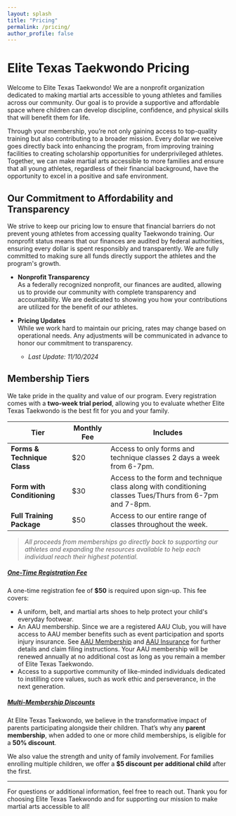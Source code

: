 ```yaml
---
layout: splash
title: "Pricing"
permalink: /pricing/
author_profile: false
---
```


# Elite Texas Taekwondo Pricing

Welcome to Elite Texas Taekwondo! We are a nonprofit organization dedicated to making martial arts accessible to young athletes and families across our community. Our goal is to provide a supportive and affordable space where children can develop discipline, confidence, and physical skills that will benefit them for life. 

Through your membership, you’re not only gaining access to top-quality training but also contributing to a broader mission. Every dollar we receive goes directly back into enhancing the program, from improving training facilities to creating scholarship opportunities for underprivileged athletes. Together, we can make martial arts accessible to more families and ensure that all young athletes, regardless of their financial background, have the opportunity to excel in a positive and safe environment.

## Our Commitment to Affordability and Transparency

We strive to keep our pricing low to ensure that financial barriers do not prevent young athletes from accessing quality Taekwondo training. Our nonprofit status means that our finances are audited by federal authorities, ensuring every dollar is spent responsibly and transparently. We are fully committed to making sure all funds directly support the athletes and the program's growth.

* **Nonprofit Transparency**  
  As a federally recognized nonprofit, our finances are audited, allowing us to provide our community with complete transparency and accountability. We are dedicated to showing you how your contributions are utilized for the benefit of our athletes.

* **Pricing Updates**  
  While we work hard to maintain our pricing, rates may change based on operational needs. Any adjustments will be communicated in advance to honor our commitment to transparency.
  - *Last Update: 11/10/2024*

## Membership Tiers

We take pride in the quality and value of our program. Every registration comes with a **two-week trial period**, allowing you to evaluate whether Elite Texas Taekwondo is the best fit for you and your family.

| Tier                       | Monthly Fee | Includes                                                                                                | 
|----------------------------|-------------|---------------------------------------------------------------------------------------------------------|
| **Forms & Technique Class**| $20         | Access to only forms and technique classes 2 days a week from 6-7pm.                                    |
| **Form with Conditioning** | $30         | Access to the form and technique class along with conditioning classes Tues/Thurs from 6-7pm and 7-8pm. |
| **Full Training Package**  | $50         | Access to our entire range of classes throughout the week.                                              |

> *All proceeds from memberships go directly back to supporting our athletes and expanding the resources available to help each individual reach their highest potential.*

##### <u>One-Time Registration Fee</u>

A one-time registration fee of **$50** is required upon sign-up. This fee covers:

- A uniform, belt, and martial arts shoes to help protect your child's everyday footwear.
- An AAU membership. Since we are a registered AAU Club, you will have access to AAU member benefits such as event participation and sports injury insurance. See [AAU Membership](https://aausports.org/Membership) and [AAU Insurance](https://aausports.org/Insurance) for further details and claim filing instructions. Your AAU membership will be renewed annually at no additional cost as long as you remain a member of Elite Texas Taekwondo.
- Access to a supportive community of like-minded individuals dedicated to instilling core values, such as work ethic and perseverance, in the next generation.

##### <u>Multi-Membership Discounts</u>

At Elite Texas Taekwondo, we believe in the transformative impact of parents participating alongside their children. That’s why any **parent membership**, when added to one or more child memberships, is eligible for a **50% discount**.

We also value the strength and unity of family involvement. For families enrolling multiple children, we offer a **$5 discount per additional child** after the first.

---

For questions or additional information, feel free to reach out. Thank you for choosing Elite Texas Taekwondo and for supporting our mission to make martial arts accessible to all!